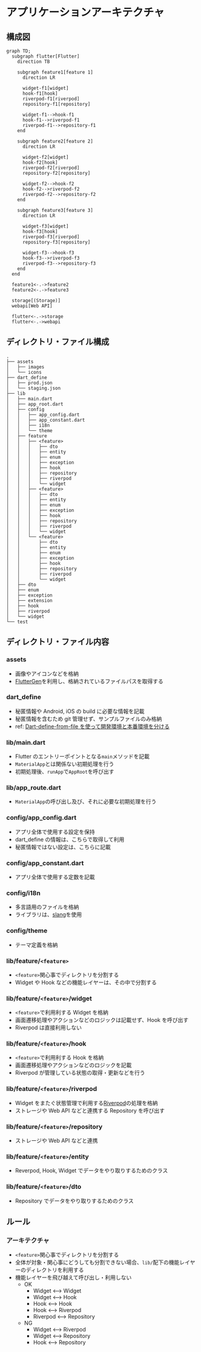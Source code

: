 # アプリケーションアーキテクチャ

## 構成図

```mermaid
graph TD;
  subgraph flutter[Flutter]
    direction TB

    subgraph feature1[feature 1]
      direction LR

      widget-f1[widget]
      hook-f1[hook]
      riverpod-f1[riverpod]
      repository-f1[repository]

      widget-f1-->hook-f1
      hook-f1-->riverpod-f1
      riverpod-f1-->repository-f1
    end

    subgraph feature2[feature 2]
      direction LR

      widget-f2[widget]
      hook-f2[hook]
      riverpod-f2[riverpod]
      repository-f2[repository]

      widget-f2-->hook-f2
      hook-f2-->riverpod-f2
      riverpod-f2-->repository-f2
    end

    subgraph feature3[feature 3]
      direction LR

      widget-f3[widget]
      hook-f3[hook]
      riverpod-f3[riverpod]
      repository-f3[repository]

      widget-f3-->hook-f3
      hook-f3-->riverpod-f3
      riverpod-f3-->repository-f3
    end
  end

  feature1<-.->feature2
  feature2<-.->feature3

  storage[(Storage)]
  webapi[Web API]

  flutter<-.->storage
  flutter<-.->webapi
```

## ディレクトリ・ファイル構成

```
.
├── assets
│   ├── images
│   └── icons
├── dart_define
│   ├── prod.json
│   └── staging.json
├── lib
│   ├── main.dart
│   ├── app_root.dart
│   ├── config
│   │   ├── app_config.dart
│   │   ├── app_constant.dart
│   │   ├── i18n
│   │   └── theme
│   ├── feature
│   │   ├── <feature>
│   │   │   ├── dto
│   │   │   ├── entity
│   │   │   ├── enum
│   │   │   ├── exception
│   │   │   ├── hook
│   │   │   ├── repository
│   │   │   ├── riverpod
│   │   │   └── widget
│   │   ├── <feature>
│   │   │   ├── dto
│   │   │   ├── entity
│   │   │   ├── enum
│   │   │   ├── exception
│   │   │   ├── hook
│   │   │   ├── repository
│   │   │   ├── riverpod
│   │   │   └── widget
│   │   └── <feature>
│   │       ├── dto
│   │       ├── entity
│   │       ├── enum
│   │       ├── exception
│   │       ├── hook
│   │       ├── repository
│   │       ├── riverpod
│   │       └── widget
│   ├── dto
│   ├── enum
│   ├── exception
│   ├── extension
│   ├── hook
│   ├── riverpod
│   └── widget
└── test
```

## ディレクトリ・ファイル内容

### assets

- 画像やアイコンなどを格納
- [FlutterGen](https://github.com/FlutterGen/flutter_gen)を利用し、格納されているファイルパスを取得する

### dart_define

- 秘匿情報や Android, iOS の build に必要な情報を記載
- 秘匿情報を含むため git 管理せず、サンプルファイルのみ格納
- ref: [Dart-define-from-file を使って開発環境と本番環境を分ける](https://zenn.dev/altiveinc/articles/separating-environments-in-flutter)

### lib/main.dart

- Flutter のエントリーポイントとなる`main`メソッドを記載
- `MaterialApp`とは関係ない初期処理を行う
- 初期処理後、`runApp`で`AppRoot`を呼び出す

### lib/app_route.dart

- `MaterialApp`の呼び出し及び、それに必要な初期処理を行う

### config/app_config.dart

- アプリ全体で使用する設定を保持
- dart_define の情報は、こちらで取得して利用
- 秘匿情報ではない設定は、こちらに記載

### config/app_constant.dart

- アプリ全体で使用する定数を記載

### config/i18n

- 多言語用のファイルを格納
- ライブラリは、[slang](https://github.com/slang-i18n/slang)を使用

### config/theme

- テーマ定義を格納

### lib/feature/`<feature>`

- `<feature>`関心事でディレクトリを分割する
- Widget や Hook などの機能レイヤーは、その中で分割する

### lib/feature/`<feature>`/widget

- `<feature>`で利用利する Widget を格納
- 画面遷移処理やアクションなどのロジックは記載せず、Hook を呼び出す
- Riverpod は直接利用しない

### lib/feature/`<feature>`/hook

- `<feature>`で利用利する Hook を格納
- 画面遷移処理やアクションなどのロジックを記載
- Riverpod が管理している状態の取得・更新などを行う

### lib/feature/`<feature>`/riverpod

- Widget をまたぐ状態管理で利用する[Riverpod](https://riverpod.dev/)の処理を格納
- ストレージや Web API などと連携する Repository を呼び出す

### lib/feature/`<feature>`/repository

- ストレージや Web API などと連携

### lib/feature/`<feature>`/entity

- Reverpod, Hook, Widget でデータをやり取りするためのクラス

### lib/feature/`<feature>`/dto

- Repository でデータをやり取りするためのクラス

## ルール

### アーキテクチャ

- `<feature>`関心事でディレクトリを分割する
- 全体が対象・関心事にどうしても分割できない場合、`lib/`配下の機能レイヤーのディレクトリを利用する
- 機能レイヤーを飛び越えて呼び出し・利用しない
  - OK
    - Widget <--> Widget
    - Widget <--> Hook
    - Hook <--> Hook
    - Hook <--> Riverpod
    - Riverpod <--> Repository
  - NG
    - Widget <--> Riverpod
    - Widget <--> Repository
    - Hook <--> Repository

